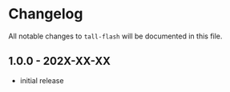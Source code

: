 # Changelog

All notable changes to `tall-flash` will be documented in this file.

## 1.0.0 - 202X-XX-XX

- initial release
